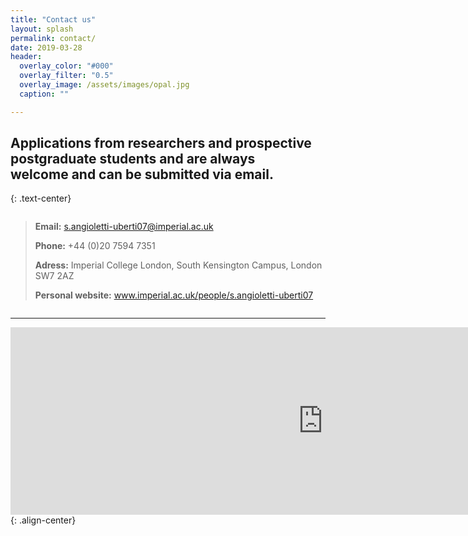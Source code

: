 ```yaml
---
title: "Contact us"
layout: splash
permalink: contact/
date: 2019-03-28
header:
  overlay_color: "#000"
  overlay_filter: "0.5"
  overlay_image: /assets/images/opal.jpg
  caption: ""

---
```


## Applications from researchers and prospective postgraduate students and are always <br />  welcome and can be submitted via email. 
{: .text-center}

  
  <div style="text-align: center;">
    <div style="display: inline-block; text-align: left;">
<blockquote title="Blockquote title">
  <p> <strong>Email:</strong> <a href="mailto:sangiole@imperial.ac.uk"> s.angioletti-uberti07@imperial.ac.uk </a> <br />
    
  <strong>Phone:</strong> +44 (0)20 7594 7351 <br />
  
  
   <strong>Adress:</strong> Imperial College London, South Kensington Campus, London SW7 2AZ <br />
   
   <strong>Personal website:</strong> <a href="https://www.imperial.ac.uk/people/s.angioletti-uberti07">www.imperial.ac.uk/people/s.angioletti-uberti07</a>
  </p>
</blockquote>
    </div>
</div>  
  
---

<iframe src="https://www.google.com/maps/embed?pb=!1m18!1m12!1m3!1d9935.142508862944!2d-0.1836317984580645!3d51.49880130134745!2m3!1f0!2f0!3f0!3m2!1i1024!2i768!4f13.1!3m3!1m2!1s0x48760567da220a01%3A0x31911b371c692e86!2sImperial+College+London!5e0!3m2!1sde!2suk!4v1549637016161" width="1000" height="300" frameborder="0" style="border:0" allowfullscreen></iframe>{: .align-center}

